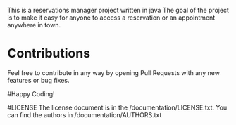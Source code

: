 ﻿ This is a reservations manager project written in java
The goal of the project is to make it easy for anyone to access a reservation or an appointment anywhere in town.

# Contributions
Feel free to contribute in any way by opening Pull Requests with any new features or bug fixes.

#Happy Coding!

#LICENSE
The license document is in the /documentation/LICENSE.txt.
You can find the authors in /documentation/AUTHORS.txt

